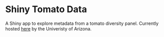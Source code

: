 # Shiny Tomato Data
A Shiny app to explore metadata from a tomato diversity panel. Currently hosted [here](https://viz.datascience.arizona.edu/tomato_data/) by the Univeristy of Arizona.
